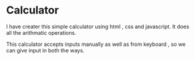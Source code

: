# Calculator

I have creater this simple calculator using html , css and javascript. It does all the arithmatic operations.

This calculator accepts inputs manually as well as from keyboard , so we can give input in both the ways.
